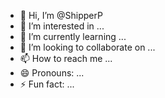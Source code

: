 - 👋 Hi, I’m @ShipperP
- 👀 I’m interested in ...
- 🌱 I’m currently learning ...
- 💞️ I’m looking to collaborate on ...
- 📫 How to reach me ...
- 😄 Pronouns: ...
- ⚡ Fun fact: ...

<!---
ShipperP/ShipperP is a ✨ special ✨ repository because its `README.md` (this file) appears on your GitHub profile.
You can click the Preview link to take a look at your changes.
--->
